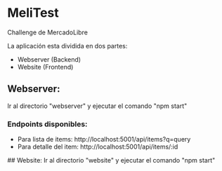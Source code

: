 # MeliTest

Challenge de MercadoLibre

La aplicación esta dividida en dos partes:

- Webserver (Backend)
- Website (Frontend)

## Webserver:

Ir al directorio "webserver" y ejecutar el comando "npm start"

### Endpoints disponibles:

- Para lista de items: http://localhost:5001/api/items?q=query
- Para detalle del item: http://localhost:5001/api/items/:id

## Website:
Ir al directorio "website" y ejecutar el comando "npm start"
